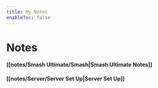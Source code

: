 ```yaml
---
title: My Notes
enableToc: false
---
```


# Notes

#### [[notes/Smash Ultimate/Smash|Smash Ultimate Notes]]

#### [[notes/Server/Server Set Up|Server Set Up]]